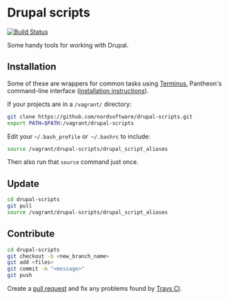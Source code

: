 # Drupal scripts

[![Build Status](https://travis-ci.org/nordsoftware/drupal-scripts.svg?branch=master)](https://travis-ci.org/nordsoftware/drupal-scripts)

Some handy tools for working with Drupal.

## Installation

Some of these are wrappers for common tasks using [Terminus](https://pantheon.io/docs/articles/local/cli/), Pantheon's command-line interface ([installation instructions](https://github.com/pantheon-systems/cli#installation)).

If your projects are in a `/vagrant/` directory:

```bash
git clone https://github.com/nordsoftware/drupal-scripts.git
export PATH=$PATH:/vagrant/drupal-scripts
```

Edit your `~/.bash_profile` or` ~/.bashrc` to include:
```bash
source /vagrant/drupal-scripts/drupal_script_aliases
```

Then also run that `source` command just once.


## Update

```bash
cd drupal-scripts
git pull
source /vagrant/drupal-scripts/drupal_script_aliases
```

## Contribute

```bash
cd drupal-scripts
git checkout -b <new_branch_name>
git add <files>
git commit -m "<message>"
git push
```
Create a [pull request](https://github.com/nordsoftware/drupal-scripts/pulls) and fix any problems found by [Travs CI](https://travis-ci.org/nordsoftware/drupal-scripts/pull_requests).
